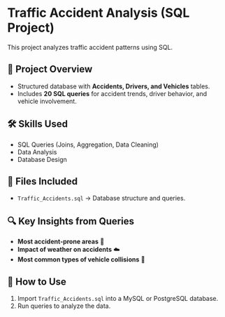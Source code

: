 # Traffic Accident Analysis (SQL Project)
This project analyzes traffic accident patterns using SQL.

## 📌 Project Overview
- Structured database with **Accidents, Drivers, and Vehicles** tables.
- Includes **20 SQL queries** for accident trends, driver behavior, and vehicle involvement.

## 🛠️ Skills Used
- SQL Queries (Joins, Aggregation, Data Cleaning)
- Data Analysis
- Database Design

## 📂 Files Included
- `Traffic_Accidents.sql` → Database structure and queries.

## 🔍 Key Insights from Queries
- **Most accident-prone areas** 📍
- **Impact of weather on accidents** ☁️
- **Most common types of vehicle collisions** 🚗

## 📢 How to Use
1. Import `Traffic_Accidents.sql` into a MySQL or PostgreSQL database.
2. Run queries to analyze the data.
